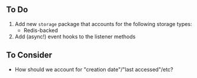 ## To Do
1. Add new `storage` package that accounts for the following storage types:
    - Redis-backed
2. Add (async!) event hooks to the listener methods

## To Consider
* How should we account for "creation date"/"last accessed"/etc?
